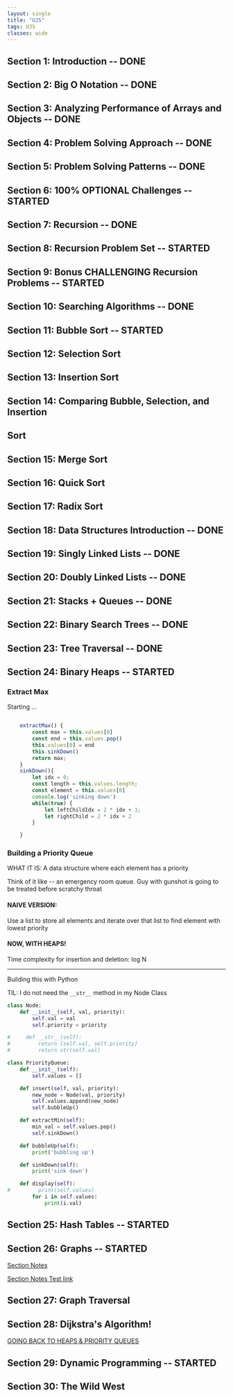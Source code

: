```yaml
---
layout: single
title: "UJS"
tags: UJS
classes: wide
---
```


## Section 1: Introduction -- DONE

## Section 2: Big O Notation -- DONE

## Section 3: Analyzing Performance of Arrays and Objects -- DONE

## Section 4: Problem Solving Approach -- DONE

## Section 5: Problem Solving Patterns -- DONE

## Section 6: 100% OPTIONAL Challenges -- STARTED

## Section 7: Recursion -- DONE

## Section 8: Recursion Problem Set -- STARTED

## Section 9: Bonus CHALLENGING Recursion Problems -- STARTED

## Section 10: Searching Algorithms -- DONE

## Section 11: Bubble Sort -- STARTED

## Section 12: Selection Sort

## Section 13: Insertion Sort

## Section 14: Comparing Bubble, Selection, and Insertion

## Sort

## Section 15: Merge Sort

## Section 16: Quick Sort

## Section 17: Radix Sort

## Section 18: Data Structures Introduction -- DONE

## Section 19: Singly Linked Lists -- DONE

## Section 20: Doubly Linked Lists -- DONE

## Section 21: Stacks + Queues -- DONE

## Section 22: Binary Search Trees -- DONE

## Section 23: Tree Traversal -- DONE

## Section 24: Binary Heaps -- STARTED

### Extract Max

Starting ...

```javascript

    extractMax() {
        const max = this.values[0]
        const end = this.values.pop()
        this.values[0] = end
        this.sinkDown()
        return max;
    }
    sinkDown(){
        let idx = 0;
        const length = this.values.length;
        const element = this.values[0]
        console.log('sinking down')
        while(true) {
            let leftChildIdx = 2 * idx + 1;
            let rightChild = 2 * idx + 2
        }

    }
```

### Building a Priority Queue

WHAT IT IS: A data structure where each element has a priority

Think of it like -- an emergency room queue. Guy with gunshot is going to be treated before scratchy throat

#### NAIVE VERSION:

Use a list to store all elements and iterate over that list to find element with lowest priority

#### NOW, WITH HEAPS!

Time complexity for insertion and deletion: log N

---

Building this with Python

TIL: I do not need the `__str__` method in my Node Class

```python
class Node:
    def __init__(self, val, priority):
        self.val = val
        self.priority = priority

#     def __str__(self):
#         return [self.val, self.priority]
#         return str(self.val)

class PriorityQueue:
    def __init__(self):
        self.values = []

    def insert(self, val, priority):
        new_node = Node(val, priority)
        self.values.append(new_node)
        self.bubbleUp()

    def extractMin(self):
        min_val = self.values.pop()
        self.sinkDown()

    def bubbleUp(self):
        print('bubbling up')

    def sinkDown(self):
        print('sink down')

    def display(self):
#         print(self.values)
        for i in self.values:
            print(i.val)
```

## Section 25: Hash Tables -- STARTED

## Section 26: Graphs -- STARTED

[Section Notes](https://aaroncaraway.github.io/projects/UJS/S26_GRAPHS)

[Section Notes Test link](/_pages/projects/UJS/S26_GRAPHS.md)

## Section 27: Graph Traversal

## Section 28: Dijkstra's Algorithm!

[GOING BACK TO HEAPS & PRIORITY QUEUES](https://www.udemy.com/course/js-algorithms-and-data-structures-masterclass/learn/lecture/8344818#overview)

## Section 29: Dynamic Programming -- STARTED

## Section 30: The Wild West
